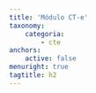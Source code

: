 ```yaml
---
title: 'Módulo CT-e'
taxonomy:
    categoria:
        - cte
anchors:
    active: false
menuright: true
tagtitle: h2
---
```


